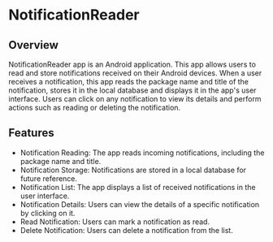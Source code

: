 # NotificationReader

## Overview

NotificationReader app is an Android application. This app allows users to read and store notifications received on their Android devices. When a user receives a notification, this app reads the package name and title of the notification, stores it in the local database and displays it in the app's user interface. Users can click on any notification to view its details and perform actions such as reading or deleting the notification.

## Features
- Notification Reading: The app reads incoming notifications, including the package name and title.
- Notification Storage: Notifications are stored in a local database for future reference.
- Notification List: The app displays a list of received notifications in the user interface.
- Notification Details: Users can view the details of a specific notification by clicking on it.
- Read Notification: Users can mark a notification as read.
- Delete Notification: Users can delete a notification from the list.
